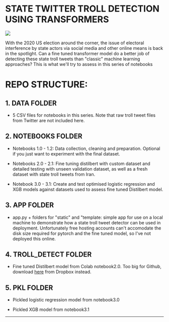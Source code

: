 #  STATE TWITTER TROLL DETECTION USING TRANSFORMERS 

![](https://cdn-images-1.medium.com/max/1600/1*O4DSBYKmCHdeG0B5i5BPbw.png)

With the 2020 US election around the corner, the issue of electoral interference by state actors via social media and other online means is back in the spotlight. Can a fine tuned transformer model do a better job of detecting these state troll tweets than "classic" machine learning approaches? This is what we'll try to assess in this series of notebooks 

# REPO STRUCTURE:
## 1. DATA FOLDER

* 5 CSV files for notebooks in this series. Note that raw troll tweet files from Twitter are not included here.


## 2. NOTEBOOKS FOLDER

* Notebooks 1.0 - 1.2: Data collection, cleaning and preparation. Optional if you just want to experiment with the final dataset.

* Notebooks 2.0 - 2.1: Fine tuning distilbert with custom dataset and detailed testing with unseen validation dataset, as well as a fresh dataset with state troll tweets from Iran.

* Notebook 3.0 - 3.1: Create and test optimised logistic regression and XGB models against datasets used to assess fine tuned Distilbert model.


## 3. APP FOLDER

* app.py + folders for "static" and "template: simple app for use on a local machine to demonstrate how a state troll tweet detector can be used in deployment. Unfortunately free hosting accounts can't accomodate the disk size required for pytorch and the fine tuned model, so I've not deployed this online. 


## 4. TROLL_DETECT FOLDER

* Fine tuned Distilbert model from Colab notebook2.0. Too big for Github, download [here](https://www.dropbox.com/sh/90h7ymog2oi5yn7/AACTuxmMTcso6aMxSmSiD8AVa) from Dropbox instead.


## 5. PKL FOLDER

* Pickled logistic regression model from notebook3.0

* Pickled XGB model from notebook3.1

---
